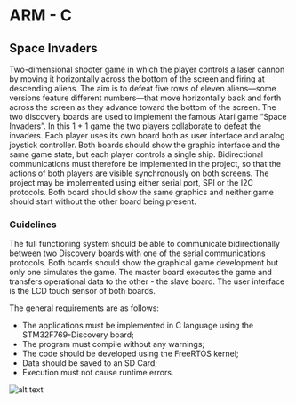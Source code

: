 # ARM - C 
## Space Invaders 
Two-dimensional shooter game in which the player controls a laser cannon by moving it horizontally across the bottom of the screen and firing at descending aliens. The aim is to defeat five rows of eleven aliens—some versions feature different numbers—that move horizontally back and forth across the screen as they advance toward the bottom of the screen. The two  discovery boards are used to implement the famous Atari game “Space Invaders”. In this 1 + 1 game the two players collaborate to defeat the invaders. Each player uses its own board both as user interface and analog joystick controller.  Both boards should show the graphic interface and the same game state, but each player controls a single ship. Bidirectional communications must therefore be implemented in the project, so that the actions of both players are visible synchronously on both screens. The project may be implemented using either serial port, SPI or the I2C protocols. Both board should show the same graphics and neither game should start without the other board being present.


### Guidelines

The full functioning system should be able to communicate bidirectionally between two Discovery boards with one of the serial communications protocols. Both boards should show the graphical game development but only one simulates the game. The master board executes the game and transfers operational data to the other - the slave board.  The user interface is the LCD touch sensor of both boards.

The general requirements are as follows:

 - The applications must be implemented in C language using the STM32F769-Discovery board;
 - The program must compile without any warnings;
 - The code should be developed using the FreeRTOS kernel;
 - Data should be saved to an SD Card;
 - Execution must not cause runtime errors.


![alt text](https://gitlab.com/gonv/arm-space-invaders/-/blob/master/ARM-1.png)
